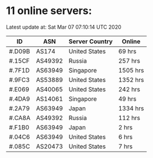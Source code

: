 # 11 online servers:

Latest update at: Sat Mar 07 07:10:14 UTC 2020

| ID | ASN | Server Country | Online |
| -- | --- | -------------- | ------ |
| #.D09B | AS174 | United States | 69 hrs |
| #.15CF | AS49392 | Russia | 257 hrs |
| #.7F1D | AS63949 | Singapore | 1505 hrs |
| #.9FC3 | AS53889 | United States | 1352 hrs |
| #.E069 | AS40065 | United States | 242 hrs |
| #.4DA9 | AS14061 | Singapore | 49 hrs |
| #.2A79 | AS63949 | Japan | 1334 hrs |
| #.CA8A | AS49392 | Russia | 112 hrs |
| #.F1B0 | AS63949 | Japan | 2 hrs |
| #.04C6 | AS63949 | United States | 6 hrs |
| #.085C | AS20473 | United States | 7 hrs |

